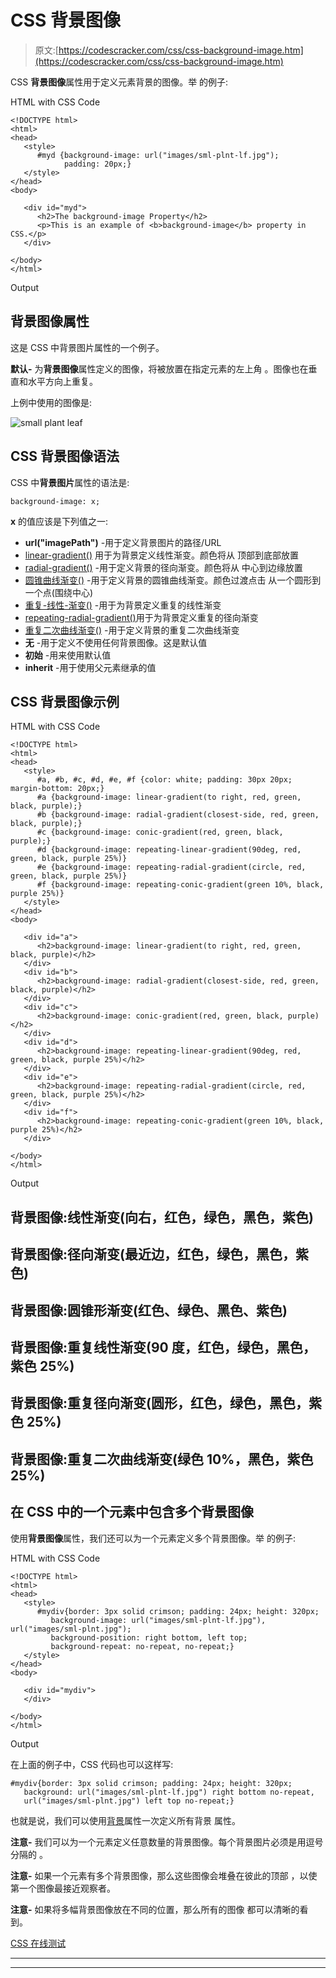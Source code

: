 # CSS 背景图像

> 原文:[https://codescracker.com/css/css-background-image.htm](https://codescracker.com/css/css-background-image.htm)

CSS **背景图像**属性用于定义元素背景的图像。举 的例子:

HTML with CSS Code

```
<!DOCTYPE html>
<html>
<head>
   <style>
      #myd {background-image: url("images/sml-plnt-lf.jpg");
            padding: 20px;}
   </style>
</head>
<body>

   <div id="myd">
      <h2>The background-image Property</h2>
      <p>This is an example of <b>background-image</b> property in CSS.</p>
   </div>

</body>
</html>
```

Output

## 背景图像属性

这是 CSS 中背景图片属性的一个例子。

**默认-** 为**背景图像**属性定义的图像，将被放置在指定元素的左上角 。图像也在垂直和水平方向上重复。

上例中使用的图像是:

![small plant leaf](../Images/fcba68c61e1495bd2b0f386d80de8546.png)

## CSS 背景图像语法

CSS 中**背景图片**属性的语法是:

```
background-image: x;
```

**x** 的值应该是下列值之一:

*   **url("imagePath")** -用于定义背景图片的路径/URL
*   [linear-gradient()](/css/css-linear-gradient-function.htm) 用于为背景定义线性渐变。颜色将从 顶部到底部放置
*   [radial-gradient()](/css/css-radial-gradient-function.htm) -用于定义背景的径向渐变。颜色将从 中心到边缘放置
*   [圆锥曲线渐变()](/css/css-conic-gradient-function.htm) -用于定义背景的圆锥曲线渐变。颜色过渡点击 从一个圆形到一个点(围绕中心)
*   [重复-线性-渐变()](/css/css-repeating-linear-gradient-function.htm) -用于为背景定义重复的线性渐变
*   [repeating-radial-gradient()](/css/css-repeating-radial-gradient-function.htm)用于为背景定义重复的径向渐变
*   [重复二次曲线渐变()](/css/css-repeating-conic-gradient-function.htm) -用于定义背景的重复二次曲线渐变
*   **无** -用于定义不使用任何背景图像。这是默认值
*   **初始** -用来使用默认值
*   **inherit** -用于使用父元素继承的值

## CSS 背景图像示例

HTML with CSS Code

```
<!DOCTYPE html>
<html>
<head>
   <style>
      #a, #b, #c, #d, #e, #f {color: white; padding: 30px 20px; margin-bottom: 20px;}
      #a {background-image: linear-gradient(to right, red, green, black, purple);}
      #b {background-image: radial-gradient(closest-side, red, green, black, purple);}
      #c {background-image: conic-gradient(red, green, black, purple);}
      #d {background-image: repeating-linear-gradient(90deg, red, green, black, purple 25%)}
      #e {background-image: repeating-radial-gradient(circle, red, green, black, purple 25%)}
      #f {background-image: repeating-conic-gradient(green 10%, black, purple 25%)}
   </style>
</head>
<body>

   <div id="a">
      <h2>background-image: linear-gradient(to right, red, green, black, purple)</h2>
   </div>
   <div id="b">
      <h2>background-image: radial-gradient(closest-side, red, green, black, purple)</h2>
   </div>
   <div id="c">
      <h2>background-image: conic-gradient(red, green, black, purple)</h2>
   </div>
   <div id="d">
      <h2>background-image: repeating-linear-gradient(90deg, red, green, black, purple 25%)</h2>
   </div>
   <div id="e">
      <h2>background-image: repeating-radial-gradient(circle, red, green, black, purple 25%)</h2>
   </div>
   <div id="f">
      <h2>background-image: repeating-conic-gradient(green 10%, black, purple 25%)</h2>
   </div>

</body>
</html>
```

Output

## 背景图像:线性渐变(向右，红色，绿色，黑色，紫色)

## 背景图像:径向渐变(最近边，红色，绿色，黑色，紫色)

## 背景图像:圆锥形渐变(红色、绿色、黑色、紫色)

## 背景图像:重复线性渐变(90 度，红色，绿色，黑色，紫色 25%)

## 背景图像:重复径向渐变(圆形，红色，绿色，黑色，紫色 25%)

## 背景图像:重复二次曲线渐变(绿色 10%，黑色，紫色 25%)

## 在 CSS 中的一个元素中包含多个背景图像

使用**背景图像**属性，我们还可以为一个元素定义多个背景图像。举 的例子:

HTML with CSS Code

```
<!DOCTYPE html>
<html>
<head>
   <style>
      #mydiv{border: 3px solid crimson; padding: 24px; height: 320px;
         background-image: url("images/sml-plnt-lf.jpg"), url("images/sml-plnt.jpg");
         background-position: right bottom, left top;
         background-repeat: no-repeat, no-repeat;}
   </style>
</head>
<body>

   <div id="mydiv">
   </div>

</body>
</html>
```

Output

在上面的例子中，CSS 代码也可以这样写:

```
#mydiv{border: 3px solid crimson; padding: 24px; height: 320px;
   background: url("images/sml-plnt-lf.jpg") right bottom no-repeat,
   url("images/sml-plnt.jpg") left top no-repeat;}
```

也就是说，我们可以使用[背景](/css/css-backgrounds.htm)属性一次定义所有背景 属性。

**注意-** 我们可以为一个元素定义任意数量的背景图像。每个背景图片必须是用逗号分隔的 。

**注意-** 如果一个元素有多个背景图像，那么这些图像会堆叠在彼此的顶部 ，以使第一个图像最接近观察者。

**注意-** 如果将多幅背景图像放在不同的位置，那么所有的图像 都可以清晰的看到。

[CSS 在线测试](/exam/showtest.php?subid=5)

* * *

* * *